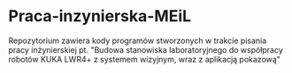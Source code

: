 # Praca-inzynierska-MEiL
Repozytorium zawiera kody programów stworzonych w trakcie pisania pracy inżynierskiej pt. "Budowa stanowiska laboratoryjnego do współpracy robotów KUKA LWR4+ z systemem wizyjnym, wraz z aplikacją pokazową"
